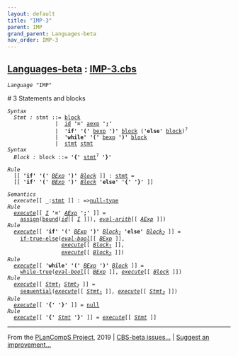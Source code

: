 ```yaml
---
layout: default
title: "IMP-3"
parent: IMP
grand_parent: Languages-beta
nav_order: IMP-3
---
```


[Languages-beta] : [IMP-3.cbs]
-----------------------------

<div class="highlighter-rouge"><pre class="highlight"><code><i class="keyword">Language</i> <span id="Language_IMP">"IMP"</span></code></pre></div>
# <span id="SectionNumber_3">3</span> Statements and blocks


<div class="highlighter-rouge"><pre class="highlight"><code><i class="keyword">Syntax</i>
  <i class="keyword"></i><i class="var"><i class="var"><span id="VariableStem_Stmt">Stmt</span></i> :</i> <span class="syn-name"><span id="SyntaxName_stmt">stmt</span></span> ::= <span class="syn-name"><a href="#SyntaxName_block">block</a></span>
               |  <span class="syn-name"><a href="../IMP-1/index.html#SyntaxName_id">id</a></span> <b class="atom">'='</b> <span class="syn-name"><a href="../IMP-1/index.html#SyntaxName_aexp">aexp</a></span> <b class="atom">';'</b>
               |  <b class="atom">'if'</b> <b class="atom">'('</b> <span class="syn-name"><a href="../IMP-2/index.html#SyntaxName_bexp">bexp</a></span> <b class="atom">')'</b> <span class="syn-name"><a href="#SyntaxName_block">block</a></span> (<b class="atom">'else'</b> <span class="syn-name"><a href="#SyntaxName_block">block</a></span>)<sup class="sup">?</sup>
               |  <b class="atom">'while'</b> <b class="atom">'('</b> <span class="syn-name"><a href="../IMP-2/index.html#SyntaxName_bexp">bexp</a></span> <b class="atom">')'</b> <span class="syn-name"><a href="#SyntaxName_block">block</a></span>
               |  <span class="syn-name"><a href="#SyntaxName_stmt">stmt</a></span> <span class="syn-name"><a href="#SyntaxName_stmt">stmt</a></span>
<i class="keyword">Syntax</i>
  <i class="keyword"></i><i class="var"><i class="var"><span id="VariableStem_Block">Block</span></i> :</i> <span class="syn-name"><span id="SyntaxName_block">block</span></span> ::= <b class="atom">'{'</b> <span class="syn-name"><a href="#SyntaxName_stmt">stmt</a></span><sup class="sup">?</sup> <b class="atom">'}'</b></code></pre></div>


<div class="highlighter-rouge"><pre class="highlight"><code><i class="keyword">Rule</i>
  [[ <b class="atom">'if'</b> <b class="atom">'('</b> <span id="Variable109_BExp"><i class="var"><a href="../IMP-2/index.html#VariableStem_BExp">BExp</a></i></span> <b class="atom">')'</b> <span id="Variable116_Block"><i class="var"><a href="#VariableStem_Block">Block</a></i></span> ]] : <span class="syn-name"><a href="#SyntaxName_stmt">stmt</a></span> = 
  [[ <b class="atom">'if'</b> <b class="atom">'('</b> <a href="#Variable109_BExp"><i class="var">BExp</i></a> <b class="atom">')'</b> <a href="#Variable116_Block"><i class="var">Block</i></a> <b class="atom">'else'</b> <b class="atom">'{'</b> <b class="atom">'}'</b> ]]</code></pre></div>

<div class="highlighter-rouge"><pre class="highlight"><code><i class="keyword">Semantics</i>
  <i class="sem-name"><span id="SemanticsName_execute">execute</span></i>[[ _:<span class="syn-name"><a href="#SyntaxName_stmt">stmt</a></span> ]] : =><span class="name"><a href="../../../../../Funcons-beta/Values/Primitive/Null/index.html#Name_null-type">null-type</a></span>
<i class="keyword">Rule</i>
  <i class="sem-name"><a href="#SemanticsName_execute">execute</a></i>[[ <span id="Variable180_I"><i class="var"><a href="../IMP-1/index.html#VariableStem_I">I</a></i></span> <b class="atom">'='</b> <span id="Variable187_AExp"><i class="var"><a href="../IMP-1/index.html#VariableStem_AExp">AExp</a></i></span> <b class="atom">';'</b> ]] = 
    <span class="name"><a href="../../../../../Funcons-beta/Computations/Normal/Storing/index.html#Name_assign">assign</a></span>(<span class="name"><a href="../../../../../Funcons-beta/Computations/Normal/Binding/index.html#Name_bound">bound</a></span>(<i class="sem-name"><a href="../IMP-1/index.html#SemanticsName_id">id</a></i>[[ <a href="#Variable180_I"><i class="var">I</i></a> ]]), <i class="sem-name"><a href="../IMP-1/index.html#SemanticsName_eval-arith">eval-arith</a></i>[[ <a href="#Variable187_AExp"><i class="var">AExp</i></a> ]])
<i class="keyword">Rule</i>
  <i class="sem-name"><a href="#SemanticsName_execute">execute</a></i>[[ <b class="atom">'if'</b> <b class="atom">'('</b> <span id="Variable252_BExp"><i class="var"><a href="../IMP-2/index.html#VariableStem_BExp">BExp</a></i></span> <b class="atom">')'</b> <span id="Variable260_Block1"><i class="var"><a href="#VariableStem_Block">Block</a><sub class="sub">1</sub></i></span> <b class="atom">'else'</b> <span id="Variable268_Block2"><i class="var"><a href="#VariableStem_Block">Block</a><sub class="sub">2</sub></i></span> ]] =
    <span class="name"><a href="../../../../../Funcons-beta/Computations/Normal/Flowing/index.html#Name_if-true-else">if-true-else</a></span>(<i class="sem-name"><a href="../IMP-2/index.html#SemanticsName_eval-bool">eval-bool</a></i>[[ <a href="#Variable252_BExp"><i class="var">BExp</i></a> ]], 
                 <i class="sem-name"><a href="#SemanticsName_execute">execute</a></i>[[ <a href="#Variable260_Block1"><i class="var">Block<sub class="sub">1</sub></i></a> ]],
                 <i class="sem-name"><a href="#SemanticsName_execute">execute</a></i>[[ <a href="#Variable268_Block2"><i class="var">Block<sub class="sub">2</sub></i></a> ]])
<i class="keyword">Rule</i>
  <i class="sem-name"><a href="#SemanticsName_execute">execute</a></i>[[ <b class="atom">'while'</b> <b class="atom">'('</b> <span id="Variable342_BExp"><i class="var"><a href="../IMP-2/index.html#VariableStem_BExp">BExp</a></i></span> <b class="atom">')'</b> <span id="Variable349_Block"><i class="var"><a href="#VariableStem_Block">Block</a></i></span> ]] =
    <span class="name"><a href="../../../../../Funcons-beta/Computations/Normal/Flowing/index.html#Name_while-true">while-true</a></span>(<i class="sem-name"><a href="../IMP-2/index.html#SemanticsName_eval-bool">eval-bool</a></i>[[ <a href="#Variable342_BExp"><i class="var">BExp</i></a> ]], <i class="sem-name"><a href="#SemanticsName_execute">execute</a></i>[[ <a href="#Variable349_Block"><i class="var">Block</i></a> ]])
<i class="keyword">Rule</i>
  <i class="sem-name"><a href="#SemanticsName_execute">execute</a></i>[[ <span id="Variable403_Stmt1"><i class="var"><a href="#VariableStem_Stmt">Stmt</a><sub class="sub">1</sub></i></span> <span id="Variable409_Stmt2"><i class="var"><a href="#VariableStem_Stmt">Stmt</a><sub class="sub">2</sub></i></span> ]] = 
    <span class="name"><a href="../../../../../Funcons-beta/Computations/Normal/Flowing/index.html#Name_sequential">sequential</a></span>(<i class="sem-name"><a href="#SemanticsName_execute">execute</a></i>[[ <a href="#Variable403_Stmt1"><i class="var">Stmt<sub class="sub">1</sub></i></a> ]], <i class="sem-name"><a href="#SemanticsName_execute">execute</a></i>[[ <a href="#Variable409_Stmt2"><i class="var">Stmt<sub class="sub">2</sub></i></a> ]])
<i class="keyword">Rule</i>
  <i class="sem-name"><a href="#SemanticsName_execute">execute</a></i>[[ <b class="atom">'{'</b> <b class="atom">'}'</b> ]] = <span class="name"><a href="../../../../../Funcons-beta/Values/Primitive/Null/index.html#Name_null">null</a></span>
<i class="keyword">Rule</i>
  <i class="sem-name"><a href="#SemanticsName_execute">execute</a></i>[[ <b class="atom">'{'</b> <span id="Variable482_Stmt"><i class="var"><a href="#VariableStem_Stmt">Stmt</a></i></span> <b class="atom">'}'</b> ]] = <i class="sem-name"><a href="#SemanticsName_execute">execute</a></i>[[ <a href="#Variable482_Stmt"><i class="var">Stmt</i></a> ]]</code></pre></div>


____

From the [PLanCompS Project], 2019 | [CBS-beta issues...] | [Suggest an improvement...]

[IMP-3.cbs]: IMP-3.cbs 
  "CBS SOURCE FILE"
[Funcons-beta]: /docs/Funcons-beta
 "FUNCONS-BETA"
[Unstable-Funcons-beta]: /docs/Unstable-Funcons-beta
  "UNSTABLE-FUNCONS-BETA"
[Languages-beta]: /docs/Languages-beta
  "LANGUAGES-BETA"
[Unstable-Languages-beta]: /docs/Unstable-Languages-beta
  "UNSTABLE-LANGUAGES-BETA"
[CBS-beta]:  "CBS-BETA"
[PLanCompS Project]: http://plancomps.org
  "PROGRAMMING LANGUAGE COMPONENTS AND SPECIFICATIONS PROJECT HOME PAGE"
[CBS-beta issues...]: https://github.com/plancomps/plancomps.github.io/issues
  "CBS-BETA ISSUE REPORTS ON GITHUB"
[Suggest an improvement...]: mailto:plancomps@gmail.com?Subject=CBS-beta%20-%20comment&Body=Re%3A%20CBS-beta%20specification%20at%20IMP/IMP-3/IMP-3.cbs%0A%0AComment/Query/Issue/Suggestion%3A%0A%0A%0ASignature%3A%0A 
  "GENERATE AN EMAIL TEMPLATE"
